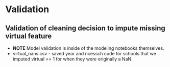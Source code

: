 # Validation
## Validation of cleaning decision to impute missing virtual feature
* **NOTE** Model validation is inside of the modeling notebooks themselves.
* virtual_nans.csv - saved year and ncessch code for schools that we imputed virtual == 1 for when they were originally a NaN.

